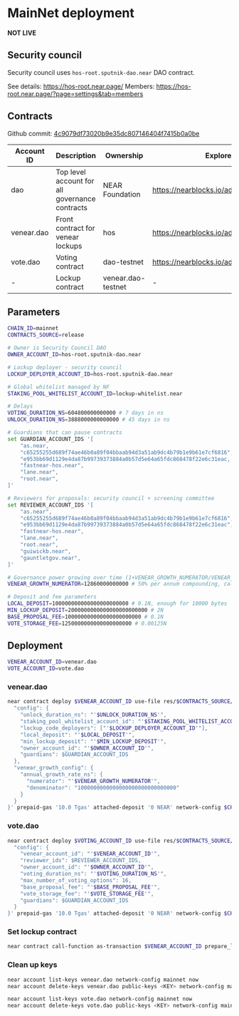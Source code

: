 # MainNet deployment

**NOT LIVE**

## Security council

Security council uses `hos-root.sputnik-dao.near` DAO contract.

See details: https://hos-root.near.page/
Members: https://hos-root.near.page/?page=settings&tab=members

## Contracts

Github commit: [4c9079df73020b9e35dc807146404f7415b0a0be](https://github.com/fastnear/house-of-stake-contracts/tree/4c9079df73020b9e35dc807146404f7415b0a0be)

| Account ID | Description | Ownership | Explorer | Contract Hash |
| - | - | - | - | - |
| dao | Top level account for all governance contracts | NEAR Foundation | https://nearblocks.io/address/dao | - |
| venear.dao | Front contract for venear lockups | hos | https://nearblocks.io/address/vnear.dao | 3hGeRfDqDzPBpXyDrnCTMoBTdP2Ly4AypjemR6uebj3G |
| vote.dao | Voting contract | dao-testnet | https://nearblocks.io/address/vote.dao | 8AgTdvpLpJcYrGJK3jcS718adCwiTXYRRA5Qx4pT6xqd |
| - | Lockup contract | venear.dao-testnet | - | EV4eXNuKVkcYisktcT4sk9XfFFRvcefy51Qs2hQkhnK1 |

## Parameters

```bash
CHAIN_ID=mainnet
CONTRACTS_SOURCE=release

# Owner is Security Council DAO
OWNER_ACCOUNT_ID=hos-root.sputnik-dao.near

# Lockup deployer - security council
LOCKUP_DEPLOYER_ACCOUNT_ID=hos-root.sputnik-dao.near

# Global whitelist managed by NF
STAKING_POOL_WHITELIST_ACCOUNT_ID=lockup-whitelist.near

# Delays
VOTING_DURATION_NS=604800000000000 # 7 days in ns
UNLOCK_DURATION_NS=3888000000000000 # 45 days in ns

# Guardians that can pause contracts
set GUARDIAN_ACCOUNT_IDS '[
    "as.near, 
    "c65255255d689f74ae46b0a89f04bbaab94d3a51ab9dc4b79b1e9b61e7cf6816",
    "e953bb69d1129e4da87b99739373884a0b57d5e64a65fdc868478f22e6c31eac,
    "fastnear-hos.near",
    "lane.near",
    "root.near",
]'

# Reviewers for proposals: security council + screening committee
set REVIEWER_ACCOUNT_IDS '[
    "as.near",
    "c65255255d689f74ae46b0a89f04bbaab94d3a51ab9dc4b79b1e9b61e7cf6816",
    "e953bb69d1129e4da87b99739373884a0b57d5e64a65fdc868478f22e6c31eac",
    "fastnear-hos.near",
    "lane.near",
    "root.near",
    "guiwickb.near",
    "gauntletgov.near",
]'

# Governance power growing over time (1+VENEAR_GROWTH_NUMERATOR/VENEAR_GROWTH_DENOMINATOR)**(1B*365*60*60*24)
VENEAR_GROWTH_NUMERATOR=12860000000000 # 50% per annum compounding, calculated in ns

# Deposit and fee parameters
LOCAL_DEPOSIT=100000000000000000000000 # 0.1N, enough for 10000 bytes
MIN_LOCKUP_DEPOSIT=2000000000000000000000000 # 2N
BASE_PROPOSAL_FEE=100000000000000000000000 # 0.1N
VOTE_STORAGE_FEE=1250000000000000000000 # 0.00125N
```

## Deployment

```bash
VENEAR_ACCOUNT_ID=venear.dao
VOTE_ACCOUNT_ID=vote.dao
```

### venear.dao

```bash
near contract deploy $VENEAR_ACCOUNT_ID use-file res/$CONTRACTS_SOURCE/venear_contract.wasm with-init-call new json-args '{
  "config": {
    "unlock_duration_ns": "'$UNLOCK_DURATION_NS'",
    "staking_pool_whitelist_account_id": "'$STAKING_POOL_WHITELIST_ACCOUNT_ID'",
    "lockup_code_deployers": ["'$LOCKUP_DEPLOYER_ACCOUNT_ID'"],
    "local_deposit": "'$LOCAL_DEPOSIT'",
    "min_lockup_deposit": "'$MIN_LOCKUP_DEPOSIT'",
    "owner_account_id": "'$OWNER_ACCOUNT_ID'",
    "guardians": $GUARDIAN_ACCOUNT_IDS
  },
  "venear_growth_config": {
    "annual_growth_rate_ns": {
      "numerator": "'$VENEAR_GROWTH_NUMERATOR'",
      "denominator": "1000000000000000000000000000000"
    }
  }
}' prepaid-gas '10.0 Tgas' attached-deposit '0 NEAR' network-config $CHAIN_ID sign-with-keychain send
```

### vote.dao

```bash
near contract deploy $VOTING_ACCOUNT_ID use-file res/$CONTRACTS_SOURCE/voting_contract.wasm with-init-call new json-args '{
  "config": {
    "venear_account_id": "'$VENEAR_ACCOUNT_ID'",
    "reviewer_ids": $REVIEWER_ACCOUNT_IDS,
    "owner_account_id": "'$OWNER_ACCOUNT_ID'",
    "voting_duration_ns": "'$VOTING_DURATION_NS'",
    "max_number_of_voting_options": 16,
    "base_proposal_fee": "'$BASE_PROPOSAL_FEE'",
    "vote_storage_fee": "'$VOTE_STORAGE_FEE'",
    "guardians": $GUARDIAN_ACCOUNT_IDS
  }
}' prepaid-gas '10.0 Tgas' attached-deposit '0 NEAR' network-config $CHAIN_ID sign-with-keychain send
```

### Set lockup contract

```bash
near contract call-function as-transaction $VENEAR_ACCOUNT_ID prepare_lockup_code file-args res/$CONTRACTS_SOURCE/lockup_contract.wasm prepaid-gas '100.0 Tgas' attached-deposit '1.98 NEAR' sign-as $LOCKUP_DEPLOYER_ACCOUNT_ID network-config $CHAIN_ID sign-with-keychain send
```

### Clean up keys

```bash
near account list-keys venear.dao network-config mainnet now
near account delete-keys venear.dao public-keys <KEY> network-config mainnet

near account list-keys vote.dao network-config mainnet now
near account delete-keys vote.dao public-keys <KEY> network-config mainnet
```
